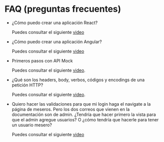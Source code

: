 # FAQ (preguntas frecuentes)

- ¿Cómo puedo crear una aplicación React?
  
  Puedes consultar el siguiente
  [video](https://youtu.be/PSltMw_3pjg)

- ¿Cómo puedo crear una aplicación Angular?

  Puedes consultar el siguiente
  [video](https://youtu.be/mASkp0886QY)

- Primeros pasos con API Mock
  
  Puedes consultar el siguiente [video](https://youtu.be/hyK8TeimrJc).

- ¿Qué son los headers, body, verbos, códigos y encodings de una petición HTTP?
  
  Puedes consultar el siguiente [video](https://youtu.be/f4urqhsMw5k).

- Quiero hacer las validaciones para que mi login haga el navigate
a la página de meseros. Pero los dos correos que vienen en la documentación
son de admin. ¿Tendría que hacer primero la vista para que el admin
agregue usuarios? O ¿cómo tendría que hacerle para tener un usuario mesero?

  Puedes consultar el siguiente
  [video](https://youtu.be/Z0wHRu2n7Cg)
